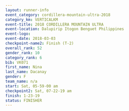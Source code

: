```yaml
---
layout: runner-info 
event_category: cordillera-mountain-ultra-2018 
category_km: VERTICALKM 
event-title: 2018 CORDILLERA MOUNTAIN ULTRA 
event-location: Dalupirip Itogon Benguet Philippines 
event-logo: 
event-date: 2018-03-03 
checkpoint-name2: Finish (T-2) 
overall_rank: 52
gender_rank: 10
category_rank: 6
bib: VK071
first_name: Nina
last_name: Dacanay
gender: F
team_name: n/a
start: Sat, 05-59-00 am
checkpoint2: Sat, 07-22-19 am
finish: 1-23-19
status: FINISHER
---
```

